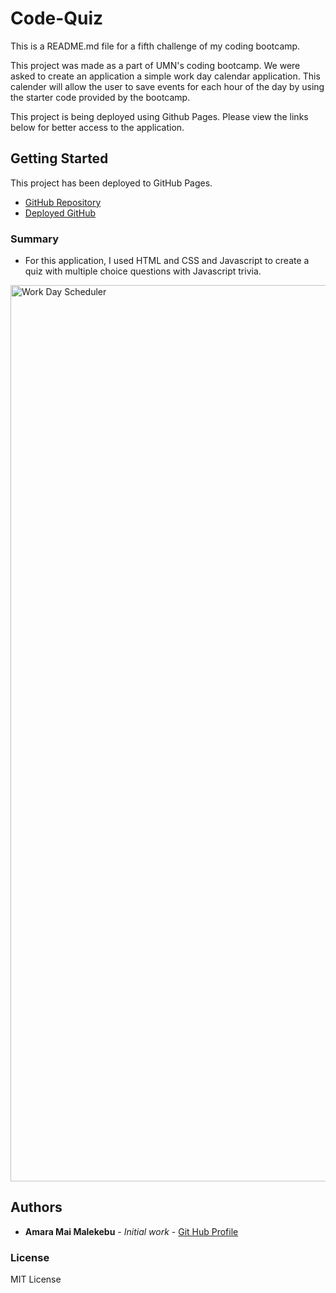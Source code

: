# Code-Quiz

This is a README.md file for a fifth challenge of my coding bootcamp.

This project was made as a part of UMN's coding bootcamp. We were asked to create an application a simple work day calendar application. This calender will allow the user to save events for each hour of the day by using the starter code provided by the bootcamp.



This project is being deployed using Github Pages. Please view the links below for better access to the application. 


## Getting Started

This project has been deployed to GitHub Pages. 

* [GitHub Repository](https://github.com/AmaraMai/Work-Day-Planner)
* [Deployed GitHub](https://amaramai.github.io/Work-Day-Planner/)


### Summary
* For this application, I used HTML and CSS and Javascript to create a quiz with multiple choice questions with Javascript trivia.

<img width="1434" alt="Work Day Scheduler" src="https://user-images.githubusercontent.com/88555003/137666162-055517cf-2c14-401c-83e0-2f42a873adc6.png">

## Authors

* **Amara Mai Malekebu** - *Initial work* - [Git Hub Profile](https://github.com/AmaraMai)


### License

MIT License

